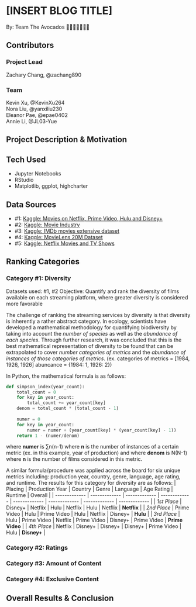 # [INSERT BLOG TITLE] 
By: Team The Avocados 🥑🥑🥑🥑🥑🥑🥑 <br />
## Contributors

### Project	Lead
Zachary Chang, @zachang890

### Team
Kevin Xu, @KevinXu264 <br />
Nora Liu, @yanxiliu230 <br />
Eleanor Pae, @epae0402 <br />
Annie Li, @JL03-Yue <br />

## Project Description & Motivation


## Tech Used
- Jupyter Notebooks
- RStudio
- Matplotlib, ggplot, highcharter
## Data Sources
- #1: [Kaggle: Movies on Netflix, Prime Video, Hulu and Disney+](https://www.kaggle.com/ruchi798/movies-on-netflix-prime-video-hulu-and-disney)
- #2: [Kaggle: Movie Industry](https://www.kaggle.com/danielgrijalvas/movies)
- #3: [Kaggle: IMDb movies extensive dataset](https://www.kaggle.com/stefanoleone992/imdb-extensive-dataset)
- #4: [Kaggle: MovieLens 20M Dataset](https://www.kaggle.com/grouplens/movielens-20m-dataset?select=movie.csv)
- #5: [Kaggle: Netflix Movies and TV Shows](https://www.kaggle.com/shivamb/netflix-shows)

## Ranking Categories
### Category #1: Diversity
Datasets used: #1, #2
Objective: Quantify and rank the diversity of films available on each streaming platform, where greater diversity is considered more favorable

The challenge of ranking the streaming services by diversity is that diversity is inherently a rather abstract category. In ecology, scientists have developed a mathematical methodology for quantifying biodiversity by taking into account the *number of species* as well as the *abundance of each species*. Through further research, it was concluded that this is the best mathematical representation of diversity to be found that can be extrapolated to cover *number categories of metrics* and the *abundance of instances of those categories of metrics*. (ex. categories of metrics = [1984, 1926, 1926] abuncance = {1984: 1, 1926: 2}) 

In Python, the mathematical formula is as follows:
```python
def simpson_index(year_count):
    total_count = 0
    for key in year_count:
        total_count += year_count[key]
    denom = total_count * (total_count - 1)
    
    numer = 0
    for key in year_count:
        numer = numer + (year_count[key] * (year_count[key] - 1))
    return 1 - (numer/denom)
```
where __numer__ is ∑n(n-1) where __n__ is the number of instances of a certain metric (ex. in this example, year of production)
and where __denom__ is N(N-1) where __n__ is the number of films considered in this metric.

A similar formula/procedure was applied across the board for six unique metrics including: production year, country, genre, language, age rating, and runtime. The results for this category for diversity are as follows:
| Placing | Production Year | Country | Genre | Language | Age Rating | Runtime | Overall |
| ------------- | ------------- | ------------- | ------------- | ------------- | ------------- | ------------- | ------------- |
| *1st Place*  | Disney+  | Netflix | Hulu | Netflix | Hulu | Netflix | __Netflix__ |
| *2nd Place*  | Prime Video  | Hulu | Prime Video | Hulu | Netflix | Disney+ | __Hulu__ |
| *3rd Place*  | Hulu  | Prime Video | Netflix | Prime Video | Disney+ | Prime Video | __Prime Video__ |
| *4th Place*  | Netflix  | Disney+ | Disney+ | Disney+ | Prime Video | Hulu | __Disney+__ |

### Category #2: Ratings

### Category #3: Amount of Content

### Category #4: Exclusive Content

## Overall Results & Conclusion



